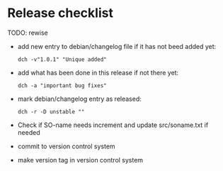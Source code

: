 # Release checklist

TODO: rewise

- add new entry to debian/changelog file if it has not beed added yet:

	```
	dch -v"1.0.1" "Unique added"
	```

- add what has been done in this release if not there yet:

	```
	dch -a "important bug fixes"
	```

- mark debian/changelog entry as released:

	```
	dch -r -D unstable ""
	```

- Check if SO-name needs increment and update src/soname.txt if needed

- commit to version control system

- make version tag in version control system
